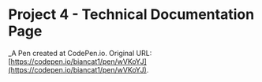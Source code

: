 # Project 4  - Technical Documentation Page
 _A Pen created at CodePen.io. Original URL: [https://codepen.io/biancat1/pen/wVKoYJ](https://codepen.io/biancat1/pen/wVKoYJ).

 